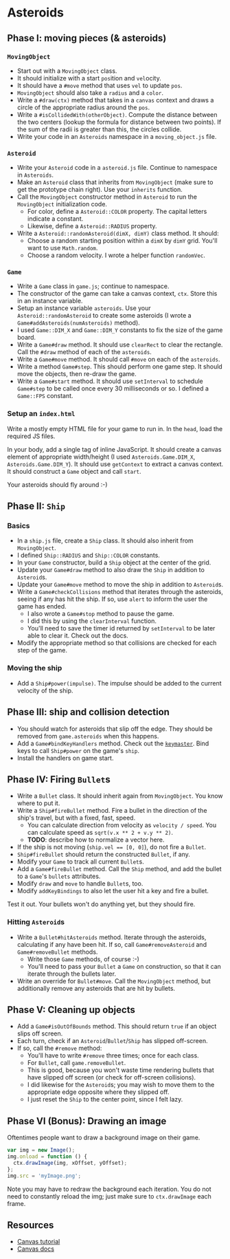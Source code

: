 # Asteroids

## Phase I: moving pieces (& asteroids)

### `MovingObject`

* Start out with a `MovingObject` class.
* It should initialize with a start `pos`ition and `vel`ocity.
* It should have a `#move` method that uses `vel` to update `pos`.
* `MovingObject` should also take a `radius` and a `color`.
* Write a `#draw(ctx)` method that takes in a `canvas` context and
  draws a circle of the appropriate radius around the `pos`.
* Write a `#isCollidedWith(otherObject)`. Compute the distance between
  the two centers (lookup the formula for distance between two
  points). If the sum of the radii is greater than this, the circles
  collide.
* Write your code in an `Asteroids` namespace in a `moving_object.js`
  file.

### `Asteroid`

* Write your `Asteroid` code in a `asteroid.js` file. Continue to
  namespace in `Asteroids`.
* Make an `Asteroid` class that inherits from `MovingObject` (make
  sure to get the prototype chain right). Use your `inherits`
  function.
* Call the `MovingObject` constructor method in `Asteroid` to run the
  `MovingObject` initialization code.
    * For color, define a `Asteroid::COLOR` property. The capital
      letters indicate a constant.
    * Likewise, define a `Asteroid::RADIUS` property.
* Write a `Asteroid::randomAsteroid(dimX, dimY)` class method. It should:
    * Choose a random starting position within a `dimX` by `dimY`
      grid. You'll want to use `Math.random`.
    * Choose a random velocity. I wrote a helper function `randomVec`.

### `Game`

* Write a `Game` class in `game.js`; continue to namespace.
* The constructor of the game can take a canvas context, `ctx`. Store
  this in an instance variable.
* Setup an instance variable `asteroids`. Use your
  `Asteroid::randomAsteroid` to create some asteroids (I wrote a
  `Game#addAsteroids(numAsteroids)` method).
* I used `Game::DIM_X` and `Game::DIM_Y` constants to fix the size of
  the game board.
* Write a `Game#draw` method. It should use `clearRect` to clear the
  rectangle. Call the `#draw` method of each of the `asteroids`.
* Write a `Game#move` method. It should call `#move` on each of the
  `asteroids`.
* Write a method `Game#step`. This should perform one game step. It
  should move the objects, then re-draw the game.
* Write a `Game#start` method. It should use `setInterval` to schedule
  `Game#step` to be called once every 30 milliseconds or so. I defined a
  `Game::FPS` constant.

### Setup an `index.html`

Write a mostly empty HTML file for your game to run in. In the `head`,
load the required JS files.

In your body, add a single tag of inline JavaScript. It should create
a canvas element of appropriate width/height (I used
`Asteroids.Game.DIM_X`, `Asteroids.Game.DIM_Y`). It should use
`getContext` to extract a canvas context. It should construct a `Game`
object and call `start`.

Your asteroids should fly around :-)

## Phase II: `Ship`

### Basics

* In a `ship.js` file, create a `Ship` class. It should also inherit
  from `MovingObject`.
* I defined `Ship::RADIUS` and `Ship::COLOR` constants.
* In your `Game` constructor, build a `Ship` object at the center of
  the grid.
* Update your `Game#draw` method to also draw the `Ship` in addition to
  `Asteroid`s.
* Update your `Game#move` method to move the ship in addition to
  `Asteroid`s.
* Write a `Game#checkCollisions` method that iterates through the
  asteroids, seeing if any has hit the ship. If so, use `alert` to
  inform the user the game has ended.
    * I also wrote a `Game#stop` method to pause the game.
    * I did this by using the `clearInterval` function.
    * You'll need to save the timer id returned by `setInterval` to be
      later able to clear it. Check out the docs.
* Modify the appropriate method so that collisions are checked for
  each step of the game.

### Moving the ship

* Add a `Ship#power(impulse)`. The impulse should be added to the
  current velocity of the ship.

## Phase III: ship and collision detection

* You should watch for asteroids that slip off the edge. They
  should be removed from `game.asteroids` when this happens.
* Add a `Game#bindKeyHandlers` method. Check out the
  [`keymaster`][keymaster]. Bind keys to call `Ship#power` on the
  game's `ship`.
* Install the handlers on game start.

[keymaster]: https://github.com/madrobby/keymaster

## Phase IV: Firing `Bullet`s

* Write a `Bullet` class. It should inherit again from
  `MovingObject`. You know where to put it.
* Write a `Ship#fireBullet` method. Fire a bullet in the direction of
  the ship's travel, but with a fixed, fast, speed.
    * You can calculate direction from velocity as `velocity /
      speed`. You can calculate speed as `sqrt(v.x ** 2 + v.y ** 2)`.
    * **TODO**: describe how to normalize a vector here.
* If the ship is not moving (`ship.vel == [0, 0]`), do not fire a
  `Bullet`.
* `Ship#fireBullet` should return the constructed `Bullet`, if any.
* Modify your `Game` to track all current `Bullet`s.
* Add a `Game#fireBullet` method. Call the `Ship` method, and add the
  bullet to a `Game`'s `bullets` attributes.
* Modify `draw` and `move` to handle `Bullet`s, too.
* Modify `addKeyBindings` to also let the user hit a key and fire a
  bullet.

Test it out. Your bullets won't do anything yet, but they should fire.

### Hitting `Asteroid`s

* Write a `Bullet#hitAsteroids` method. Iterate through the asteroids,
  calculating if any have been hit. If so, call `Game#removeAsteroid`
  and `Game#removeBullet` methods.
    * Write those `Game` methods, of course :-)
    * You'll need to pass your `Bullet` a `Game` on construction, so
      that it can iterate through the bullets later.
* Write an override for `Bullet#move`. Call the `MovingObject` method,
  but additionally remove any asteroids that are hit by bullets.

## Phase V: Cleaning up objects

* Add a `Game#isOutOfBounds` method. This should return `true` if an
  object slips off screen.
* Each turn, check if an `Asteroid`/`Bullet`/`Ship` has slipped off-screen.
* If so, call the `#remove` method:
    * You'll have to write `#remove` three times; once for each class.
    * For `Bullet`, call `game.removeBullet`.
    * This is good, because you won't waste time rendering bullets
      that have slipped off screen (or check for off-screen
      collisions).
    * I did likewise for the `Asteroid`s; you may wish to move them to
      the appropriate edge opposite where they slipped off.
    * I just reset the `Ship` to the center point, since I felt lazy.


## Phase VI (Bonus): Drawing an image

Oftentimes people want to draw a background image on their game.

```javascript
var img = new Image();
img.onload = function () {
  ctx.drawImage(img, xOffset, yOffset);
};
img.src = 'myImage.png';
```

Note you may have to redraw the background each iteration. You do not
need to constantly reload the img; just make sure to `ctx.drawImage`
each frame.

## Resources

* [Canvas tutorial](https://developer.mozilla.org/en-US/docs/HTML/Canvas/Tutorial?redirectlocale=en-US&redirectslug=Canvas_tutorial)
* [Canvas docs](https://developer.mozilla.org/en-US/docs/HTML/Canvas)
